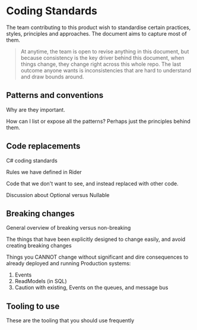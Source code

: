 # Coding Standards

The team contributing to this product wish to standardise certain practices, styles, principles and approaches. The document aims to capture most of them.

> At anytime, the team is open to revise anything in this document, but because consistency is the key driver behind this document, when things change, they change right across this whole repo. The last outcome anyone wants is inconsistencies that are hard to understand and draw bounds around.

## Patterns and conventions

Why are they important.

How can I list or expose all the patterns? Perhaps just the principles behind them.

## Code replacements

C# coding standards

Rules we have defined in Rider

Code that we don't want to see, and instead replaced with other code.

Discussion about Optional versus Nullable

## Breaking changes

General overview of breaking versus non-breaking



The things that have been explicitly designed to change easily, and avoid creating breaking changes





Things you CANNOT change without significant and dire consequences to already deployed and running Production systems:

1. Events
2. ReadModels (in SQL)
3. Caution with existing, Events on the queues, and message bus

## Tooling to use

These are the tooling that you should use frequently